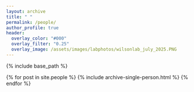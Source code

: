 ```yaml
---
layout: archive
title: " "
permalink: /people/
author_profile: true
header:
  overlay_color: "#000"
  overlay_filter: "0.25"
  overlay_image: /assets/images/labphotos/wilsonlab_july_2025.PNG
---
```


<style>
.page-title, .page-header h1 {
  display: none;
}
</style>

{% include base_path %}

{% for post in site.people %}
  {% include archive-single-person.html %}
{% endfor %}
